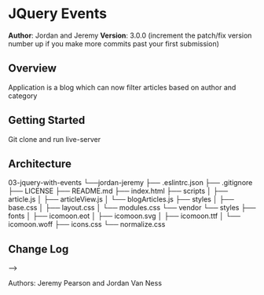 # JQuery Events

**Author**: Jordan and Jeremy
**Version**: 3.0.0 (increment the patch/fix version number up if you make more commits past your first submission)

## Overview
<!-- Provide a high level overview of what this application is and why you are building it, beyond the fact that it's an assignment for a Code Fellows 301 class. (i.e. What's your problem domain?) -->
Application is a blog which can now filter articles based on author and category

## Getting Started
<!-- What are the steps that a user must take in order to build this app on their own machine and get it running? -->
Git clone and run live-server

## Architecture
<!-- Provide a detailed description of the application design. What technologies (languages, libraries, etc) you're using, and any other relevant design information. -->
  03-jquery-with-events
  └──jordan-jeremy
    ├── .eslintrc.json
    ├── .gitignore
    ├── LICENSE
    ├── README.md
    ├── index.html
    ├── scripts
    │   ├── article.js
    │   ├── articleView.js
    │   └── blogArticles.js
    ├── styles
    │   ├── base.css
    │   ├── layout.css
    │   └── modules.css
    └── vendor
        └── styles
            ├── fonts
            │   ├── icomoon.eot
            │   ├── icomoon.svg
            │   ├── icomoon.ttf
            │   └── icomoon.woff
            ├── icons.css
            └── normalize.css

## Change Log
<!-- Use this are to document the iterative changes made to your application as each feature is successfully implemented. Use time stamps.

/********************** CHANGE/MERGE LOG ON REPO ********************/
Commits on Nov 30, 2017
 @Jordanwvn
Merge pull request #3 from Jordanwvn/jordan-jeremy  …
Jordanwvn committed 7 minutes ago
added functionality to 'read more' button. Hid template.
Verified   b436886  
 @Jordanwvn
added functionality to 'read more' button. Hid template.
Jordanwvn committed 11 minutes ago
111dc15  
 @jpjazzy
Merge pull request #2 from Jordanwvn/jeremy-jordan  …
jpjazzy committed an hour ago
added todo functions for authors and category filters along with pop …
Verified   d5f1d66  
 @jpjazzy
added todo functions for authors and category filters along with pop …  …
jpjazzy committed an hour ago
…filter function. Called all the functions when the document is ready.
d7604d1  
 @Jordanwvn
Merge pull request #1 from Jordanwvn/jordan-jeremy  …
Jordanwvn committed 2 hours ago
added script tag in HTML for the new JS file, and reformatted the con…
Verified   e393b2a  
 @Jordanwvn
added script tag in HTML for the new JS file, and reformatted the con…  …
Jordanwvn committed 2 hours ago
…catenation in articleView.js
b56afb2  


## Credits and Collaborations
<!-- Give credit (and a link) to other people or resources that helped you build this application. -->
-->

Authors: Jeremy Pearson and Jordan Van Ness
